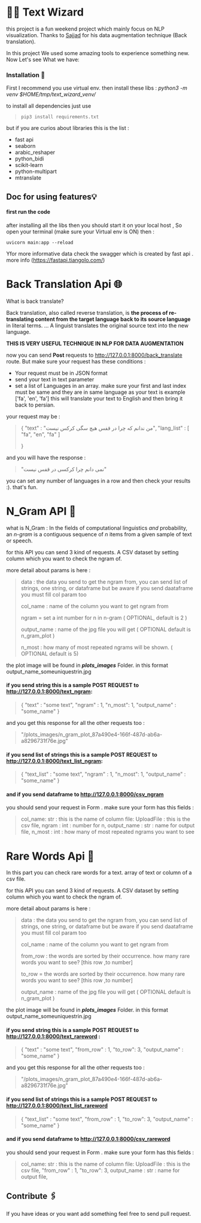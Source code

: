 # 🧙🔤 Text Wizard

this project is a fun weekend project which  mainly focus on NLP visualization. Thanks to [Sajjad](https://github.com/sajjjadayobi) for his data augmentation technique (Back translation).

In this project We used some amazing tools to experience something new. Now Let's see What we have: 



### Installation 🔧

First I recommend you use virtual env. then install these libs :  *python3 -m venv $HOME/tmp/text_wizard_venv/*

to install all dependencies just use 

> `pip3 install requirements.txt`

but if you are curios about libraries this is the list :

- fast api
- seaborn
- arabic_reshaper
- python_bidi
- scikit-learn
- python-multipart
- mtranslate

## Doc for using features💡

#### first run the code

after installing all the libs then you should start it on your local host , So open your terminal (make sure your Virtual env is ON) then : 

`uvicorn main:app --reload`



Yfor more informative data check the swagger which is created by fast api . more info (https://fastapi.tiangolo.com/)

# Back Translation Api 🌐

What is back translate?

Back translation, also called reverse translation, is **the process of re-translating content from the target language back to its source language** in literal terms. ... A linguist translates the original source text into the new language.

**THIS IS VERY USEFUL TECHNIQUE IN NLP FOR DATA AUGMENTATION**

now you can send **Post** requests to http://127.0.0.1:8000/back_translate route. But make sure your request has these conditions :

- Your request must be in JSON format
- send your text in text parameter 
- set  a list of Languages in an array. make sure your first and last index must be same and they are in same language as your text is example ['fa', 'en', 'fa'] this will translate your text to English and then bring it back to persian. 

your request may be : 

> {
> 	"text" : "من ندانم که چرا در قفس هیچ سگی کرکس نیست",
> 	"lang_list" : [ "fa", "en", "fa" ]
> 	
> }

and you will have the response : 

> "نمی دانم چرا کرکسی در قفس نیست"

you can set any number of languages in a row and then check your results :). that's fun.





#   N_Gram API 🧮

what is N_Gram : In the fields of computational linguistics *and* probability, an *n*-*gram* is a contiguous sequence of *n* items from a given sample of text or speech.



for this API you can send 3 kind of requests. A CSV dataset by setting column which you want to check the ngram of.

more detail about params is here : 

> data : the data you send to get the ngram from, you can send list of strings, one string, or dataframe 
>     but be aware if you send daataframe you must fill col param too
>
> col_name : name of the column you want to get ngram from
>
> ngram = set a int number for n in n-gram ( OPTIONAL, default is 2 )
>
> output_name : name of the jpg file you will get  ( OPTIONAL default is n_gram_plot )
>
> n_most : how many of most repeated ngrams will be shown.  ( OPTIONAL default is  5)

the plot image will be found in ***plots_images*** Folder. in this format output_name_someuniquestrin.jpg

####  if you send string this is a sample POST REQUEST  to http://127.0.0.1:8000/text_ngram: 

> {
>  "text" : "some text",
>  "ngram" : 1,
>  "n_most": 1,
>  "output_name" : "some_name"
> }

and you get this response for all the other requests too : 

> "/plots_images/n_gram_plot_87a490e4-166f-487d-ab6a-a8296731f76e.jpg"

####  if you send list of strings this is a sample POST REQUEST to http://127.0.0.1:8000/text_list_ngram: 

> {
>  "text_list" : "some text",
>  "ngram" : 1,
>  "n_most": 1,
>  "output_name" : "some_name"
> }

####  and if you send  dataframe to http://127.0.0.1:8000/csv_ngram

you should send your request in Form . make sure your form has this fields : 

> col_name: str  : this is the name of column
> file: UploadFile   : this is the csv file,
> ngram : int : number for n,
> output_name : str : name for output file,
> n_most : int : how many of most repeated ngrams you want to see



#  Rare Words Api 💬

In this part you can check rare words for a text. array of text or column of  a csv file.



for this API you can send 3 kind of requests. A CSV dataset by setting column which you want to check the ngram of.

more detail about params is here : 

> data : the data you send to get the ngram from, you can send list of strings, one string, or dataframe 
>     but be aware if you send daataframe you must fill col param too
>
> col_name : name of the column you want to get ngram from
>
> from_row : the words are sorted by their occurrence. how many rare words you want to see?  [this row ,to number]
>
> to_row = the words are sorted by their occurrence. how many rare words you want to see? [this row ,to number]
>
> output_name : name of the jpg file you will get  ( OPTIONAL default is n_gram_plot )

the plot image will be found in ***plots_images*** Folder. in this format output_name_someuniquestrin.jpg

####  if you send string this is a sample POST REQUEST  to http://127.0.0.1:8000/text_rareword : 

> {
>  "text" : "some text",
>  "from_row" : 1,
>  "to_row": 3,
>  "output_name" : "some_name"
> }

and you get this response for all the other requests too : 

> "/plots_images/n_gram_plot_87a490e4-166f-487d-ab6a-a8296731f76e.jpg"

####  if you send list of strings this is a sample POST REQUEST to http://127.0.0.1:8000/text_list_rareword

> {
>  "text_list" : "some text",
>  "from_row" : 1,
>  "to_row": 3,
>  "output_name" : "some_name"
> }

####  and if you send  dataframe to http://127.0.0.1:8000/csv_rareword

you should send your request in Form . make sure your form has this fields : 

> col_name: str  : this is the name of column
> file: UploadFile   : this is the csv file,
>  "from_row" : 1,
>  "to_row": 3,
> output_name : str : name for output file,

## Contribute 🖇️



If you have ideas or you want add something feel free to send pull request.
